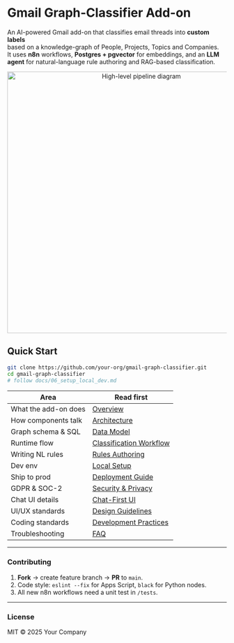 # Gmail Graph-Classifier Add-on

An AI-powered Gmail add-on that classifies email threads into **custom labels**  
based on a knowledge-graph of People, Projects, Topics and Companies.  
It uses **n8n** workflows, **Postgres + pgvector** for embeddings, and an **LLM agent** for
natural-language rule authoring and RAG-based classification.

<div align="center">
<img src="docs/img/pipeline.png" width="600" alt="High-level pipeline diagram"/>
</div>

## Quick Start

```bash
git clone https://github.com/your-org/gmail-graph-classifier.git
cd gmail-graph-classifier
# follow docs/06_setup_local_dev.md
```

| Area                 | Read first                                                    |
| -------------------- | ------------------------------------------------------------- |
| What the add-on does | [Overview](docs/01_overview.md)                               |
| How components talk  | [Architecture](docs/02_architecture.md)                       |
| Graph schema & SQL   | [Data Model](docs/03_data_model.md)                           |
| Runtime flow         | [Classification Workflow](docs/04_classification_workflow.md) |
| Writing NL rules     | [Rules Authoring](docs/05_rules_authoring.md)                 |
| Dev env              | [Local Setup](docs/06_setup_local_dev.md)                     |
| Ship to prod         | [Deployment Guide](docs/07_deployment_guide.md)               |
| GDPR & SOC-2         | [Security & Privacy](docs/08_security_privacy.md)             |
| Chat UI details      | [Chat-First UI](docs/10_chat_ui.md)                           |
| UI/UX standards      | [Design Guidelines](docs/11_ui_ux_guidelines.md)              |
| Coding standards     | [Development Practices](docs/12_coding_practices.md)          |
| Troubleshooting      | [FAQ](docs/09_faq.md)                                         |

---

### Contributing

1. **Fork** → create feature branch → **PR** to `main`.
2. Code style: `eslint --fix` for Apps Script, `black` for Python nodes.
3. All new n8n workflows need a unit test in `/tests`.

---

### License

MIT © 2025 Your Company


